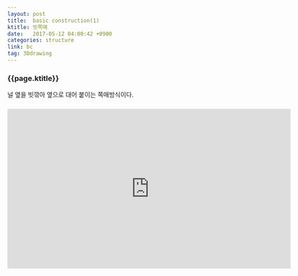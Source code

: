 ```yaml
---
layout: post
title:  basic construction(1)
ktitle: 빗쪽매
date:   2017-05-12 04:00:42 +0900
categories: structure
link: bc
tag: 3Ddrawing
---
```


<div style="width:900px; margin:0px auto">

<h3>
	{{page.ktitle}}
</h3>

<p style="line-height: 160%">널 옆을 빗깎아 옆으로 대어 붙이는 쪽매방식이다.</p>	
</div>	

<div style="text-align:center; margin:20px 0px 30px 0px; display: block;">
<iframe width="640" height="360" src="https://www.youtube.com/embed/TweENdIxOTY?autoplay=1&rel=0" frameborder="0" gesture="media" allow="encrypted-media" allowfullscreen></iframe>
</div>
